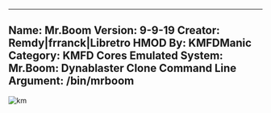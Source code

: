 -----------------------
Name: Mr.Boom
Version: 9-9-19
Creator: Remdy|frranck|Libretro
HMOD By: KMFDManic
Category: KMFD Cores
Emulated System: Mr.Boom: Dynablaster Clone
Command Line Argument: /bin/mrboom
-----------------------
![km](https://i.imgur.com/xR57cBo.png)

